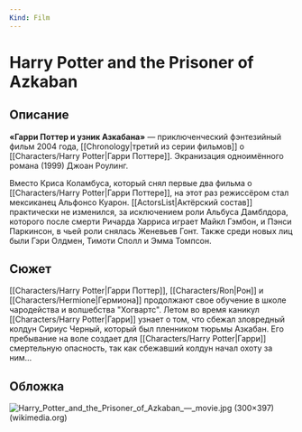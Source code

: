 ```yaml
---
Kind: Film
---
```

# Harry Potter and the Prisoner of Azkaban
## Описание
**«Гарри Поттер и узник Азкабана»** — приключенческий фэнтезийный фильм 2004 года, [[Chronology|третий из серии фильмов]] о [[Characters/Harry Potter|Гарри Поттере]]. Экранизация одноимённого романа (1999) Джоан Роулинг.

Вместо Криса Коламбуса, который снял первые два фильма о [[Characters/Harry Potter|Гарри Поттере]], на этот раз режиссёром стал мексиканец Альфонсо Куарон. [[ActorsList|Актёрский состав]] практически не изменился, за исключением роли Альбуса Дамблдора, которого после смерти Ричарда Харриса играет Майкл Гэмбон, и Пэнси Паркинсон, в чьей роли снялась Женевьев Гонт. Также среди новых лиц были Гэри Олдмен, Тимоти Сполл и Эмма Томпсон.
## Сюжет
[[Characters/Harry Potter|Гарри Поттер]], [[Characters/Ron|Рон]] и [[Characters/Hermione|Гермиона]] продолжают свое обучение в школе чародейства и волшебства "Хогвартс". Летом во время каникул [[Characters/Harry Potter|Гарри]] узнает о том, что сбежал зловредный колдун Сириус Черный, который был пленником тюрьмы Азкабан. Его пребывание на воле создает для [[Characters/Harry Potter|Гарри]] смертельную опасность, так как сбежавший колдун начал охоту за ним…
## Обложка
![Harry_Potter_and_the_Prisoner_of_Azkaban_—_movie.jpg (300×397) (wikimedia.org)](https://upload.wikimedia.org/wikipedia/ru/b/b2/Harry_Potter_and_the_Prisoner_of_Azkaban_%E2%80%94_movie.jpg)
